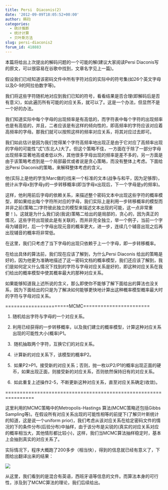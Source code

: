 ```yaml
---
title: Persi  Diaconis(2)
date: '2012-09-09T18:05:52+00:00'
author: 韩钧
categories:
  - 统计推断
  - 统计计算
  - 贝叶斯方法
slug: persi-diaconis2
forum_id: 418883
---
```


本篇将给出上次提出的解码问题的一个可能的解(建议大家阅读Persi Diaconis写的原文，可以很容易在谷歌中找到，文章名字见上一篇)。

假设我们已经知道该密码文件中所有字符对应的实际中的符号集(如26个英文字母以及0-9的阿拉伯数字等)。

我们将这些字符随机地对应到我们已知的符号，看看结果是否合理(即解码后是否有意义)，如此遍历所有可能的对应关系，就可以了。这是一个办法，但显然不是一个好的办法。<!--more-->

我们知道实际中每个字母的出现频率是有高低的，而字符表中每个字符的出现频率也是有高低的，并且，二者应该是有这样的倾向性的，即高频率的字符应该对应着高频率的字母。那我们就可以按照这样的频率对应关系，将其对应过去即可。

我们如此估计是因为我们觉得某个字符高频率地出现正是由于它对应了高频率出现的字母的可能性“忒”(东北人)大了。但这个策略不佳，一方面在于除了一部分字母出现频率显著地高或者低以外，其他很多字母出现的频率是差不多的，另一方面是由于该策略考虑到是一个局部最优或者说是贪心策略，而没有整体上考虑。下面给出Persi Diaconis的策略，来解释整体考虑的含义。

他(实际上是他的学生Marc做的)找来一个标准的文本(战争与和平，因为足够厚)，统计从字母x到字母y的一步转移概率(即当字母x出现后，下一个字母是y的频率)。

这样，他利用前后字母的依赖关系，来描述整个密码文本中出现这些字符的概率模型，即如果给出每个字符所对应的字母，我们实际上是利用一步转移概率的模型而并非之前(策略二)字符彼此独立的模型来描述文本出现的可能，这一点非常重要！)。这就是为什么我们说(我说)策略二给出的是局部的，贪心的，因为真正的情况，这些字符出现彼此是有关联的，而并非完全独立，举一个例子，当前一个字母为辅音时，后一个字母出现元音的概率更大，进一步，连续几个辅音出现之后再出现辅音的概率将非常低。

在这里，我们只考虑了当下字母的出现只依赖于上一个字母，即一步转移概率。

在给出具体的算法前，我们现在应该了解到，为什么Persi Diaconis 给出的策略是好的，因为他更为准确地描述了这一密码文档的概率模型，我们还应该了解到，我们是如何定义什么情况下找到的字符与字母对应关系是好的，即这种对应关系在我们给出的概率模型中使其概率最大的那种对应关系。

如果能够知道我上述所说的含义，那么即使你不能够了解下面给出的算法也没关系，因为下面给出的只是为了解决如何能够更快地计算出这种概率模型概率最大时的字符与字母对应关系。

======================MCMC=======================

1. 随机给出字符与字母的一个对应关系。

1. 利用已经获得的一步转移概率，以及我们建立的概率模型，计算这种对应关系出现的可能性大小(概率)P1。

1.  随机抽取两个字符，互换它们的对应关系。

1.  计算新的对应关系下，该模型的概率P2。

1.  如果P2>P1，接受新的对应关系；否则，抛一枚以P2/P1的概率出现正面的硬币，如果出现正面，则接受新的对应关系，否则依然保持旧有的对应关系。

1.  如此重复上述操作2-5，不断更新这种对应关系，直至对应关系确定(收敛)。

================================================================

这里利用的MCMC策略中的Metropolis-Hastings 算法(MCMC策略还包括Gibbs Sampling等)。在假设所有对应关系出现的可能性相等的前提下(了解贝叶斯统计的知道，这是说一个uniform prior)，我们考虑从该对应关系在给定密码文件的情况的下的条件分布(后验分布)中抽样，由于该分布是尖锐的(真实的对应关系对应的概率相当大，其他情形都比较小)，这样，我们当MCMC算法抽样稳定时，基本上会抽到真实的对应关系了。

实际情况下，程序大概跑了200多步（相当快），得到的信息就已经有意义了，下图给出翻译出来的结果：

![](http://fmn.rrfmn.com/fmn058/20120811/2145/b_large_Cljo_39a5000013c91263.jpg)

从这里，我们看到的是混合有英语，西班牙语等信息的文件。而算法本身的可行性，涉及到了MCMC算法的理论，我们后续给出。
